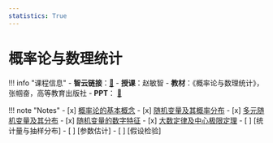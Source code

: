 ```yaml
---
statistics: True
---
```


# 概率论与数理统计

!!! info "课程信息"
    - **智云链接**：[🔗](https://classroom.zju.edu.cn/coursedetail?course_id=63659)
    - **授课**：赵敏智
    - **教材**：《概率论与数理统计》，张帼奋，高等教育出版社
    - **PPT**： [📁](PPT_download.md)

!!! note "Notes"
    - [x] [概率论的基本概念](Chapter1.md)
    - [x] [随机变量及其概率分布](Chapter2.md)
    - [x] [多元随机变量及其分布](Chapter3.md)
    - [x] [随机变量的数字特征](Chapter4.md)
    - [x] [大数定律及中心极限定理](Chapter5.md)
    - [ ] [统计量与抽样分布]
    - [ ] [参数估计]
    - [ ] [假设检验]